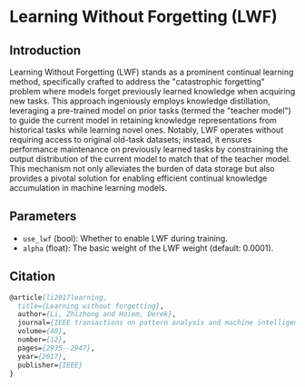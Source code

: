 # Learning Without Forgetting (LWF)

## Introduction

Learning Without Forgetting (LWF) stands as a prominent continual learning method, specifically crafted to address the "catastrophic forgetting" problem where models forget previously learned knowledge when acquiring new tasks. This approach ingeniously employs knowledge distillation, leveraging a pre-trained model on prior tasks (termed the "teacher model") to guide the current model in retaining knowledge representations from historical tasks while learning novel ones. Notably, LWF operates without requiring access to original old-task datasets; instead, it ensures performance maintenance on previously learned tasks by constraining the output distribution of the current model to match that of the teacher model. This mechanism not only alleviates the burden of data storage but also provides a pivotal solution for enabling efficient continual knowledge accumulation in machine learning models.

## Parameters

- `use_lwf` (bool): Whether to enable LWF during training.
- `alpha` (float): The basic weight of the LWF weight (default: 0.0001).

## Citation

```pascal
@article{li2017learning,
  title={Learning without forgetting},
  author={Li, Zhizhong and Hoiem, Derek},
  journal={IEEE transactions on pattern analysis and machine intelligence},
  volume={40},
  number={12},
  pages={2935--2947},
  year={2017},
  publisher={IEEE}
}
```



